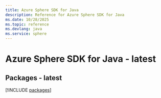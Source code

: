 ```yaml
---
title: Azure Sphere SDK for Java
description: Reference for Azure Sphere SDK for Java
ms.date: 10/28/2025
ms.topic: reference
ms.devlang: java
ms.service: sphere
---
```

# Azure Sphere SDK for Java - latest
## Packages - latest
[!INCLUDE [packages](sphere-index.md)]